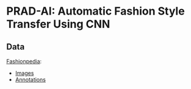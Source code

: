 # PRAD-AI: Automatic Fashion Style Transfer Using CNN

## Data
[Fashionpedia](https://github.com/cvdfoundation/fashionpedia):
* [Images](https://s3.amazonaws.com/ifashionist-dataset/images/train2020.zip)
* [Annotations](https://s3.amazonaws.com/ifashionist-dataset/annotations/instances_attributes_train2020.json)